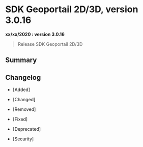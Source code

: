 # SDK Geoportail 2D/3D, version 3.0.16

**xx/xx/2020 : version 3.0.16**
> Release SDK Geoportail 2D/3D

## Summary


## Changelog

* [Added]

* [Changed]
    
* [Removed]

* [Fixed]

* [Deprecated]

* [Security]
